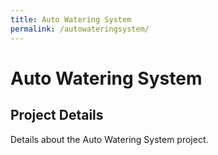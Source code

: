 ```yaml
---
title: Auto Watering System
permalink: /autowateringsystem/
---
```


# Auto Watering System
## Project Details
Details about the Auto Watering System project.

